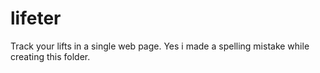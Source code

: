 # lifeter

Track your lifts in a single web page.
Yes i made a spelling mistake while creating this folder.

